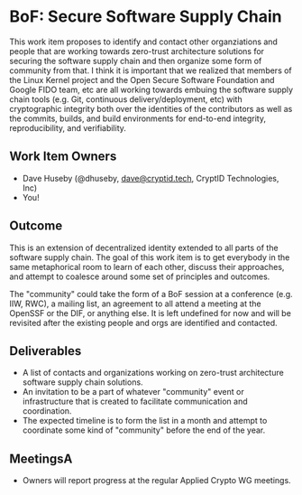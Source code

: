 # BoF: Secure Software Supply Chain

This work item proposes to identify and contact other organziations and people
that are working towards zero-trust architecture solutions for securing the
software supply chain and then organize some form of community from that. I
think it is important that we realized that members of the Linux Kernel project
and the Open Secure Software Foundation and Google FIDO team, etc are all
working towards embuing the software supply chain tools (e.g. Git, continuous
delivery/deployment, etc) with cryptographic integrity both over the identities
of the contributors as well as the commits, builds, and build environments for
end-to-end integrity, reproducibility, and verifiability.

## Work Item Owners
- Dave Huseby (@dhuseby, dave@cryptid.tech, CryptID Technologies, Inc)
- You!

## Outcome
This is an extension of decentralized identity extended to all parts of the
software supply chain. The goal of this work item is to get everybody in the
same metaphorical room to learn of each other, discuss their approaches, and
attempt to coalesce around some set of principles and outcomes.

The "community" could take the form of a BoF session at a conference (e.g. IIW,
RWC), a mailing list, an agreement to all attend a meeting at the OpenSSF or
the DIF, or anything else. It is left undefined for now and will be revisited
after the existing people and orgs are identified and contacted.

## Deliverables
- A list of contacts and organizations working on zero-trust architecture
  software supply chain solutions.
- An invitation to be a part of whatever "community" event or infrastructure
  that is created to facilitate communication and coordination.
- The expected timeline is to form the list in a month and attempt to
  coordinate some kind of "community" before the end of the year.

## MeetingsA
- Owners will report progress at the regular Applied Crypto WG meetings.
